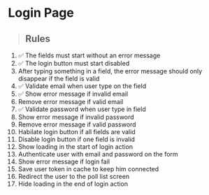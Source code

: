 # Login Page

> ## Rules
1. ✅ The fields must start without an error message
2. ✅ The login button must start disabled
3. After typing something in a field, the error message should only disappear if the field is valid
4. ✅ Validate email when user type on the field
5. ✅ Show error message if invalid email
6. Remove error message if valid email
7. ✅ Validate password when user type in field
8. Show error message if invalid password
9. Remove error message if valid password
10. Habilate login button if all fields are valid
11. Disable login button if one field is invalid
12. Show loading in the start of login action
13. Authenticate user with email and password on the form
14. Show error message if login fail
15. Save user token in cache to keep him connected
16. Redirect the user to the poll list screen
17. Hide loading in the end of login action
